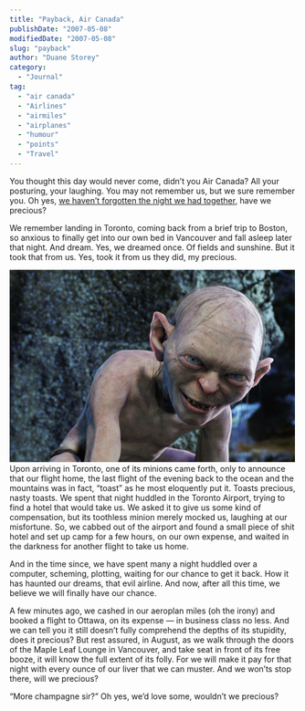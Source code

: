 ```yaml
---
title: "Payback, Air Canada"
publishDate: "2007-05-08"
modifiedDate: "2007-05-08"
slug: "payback"
author: "Duane Storey"
category:
  - "Journal"
tag:
  - "air canada"
  - "Airlines"
  - "airmiles"
  - "airplanes"
  - "humour"
  - "points"
  - "Travel"
---
```


You thought this day would never come, didn’t you Air Canada? All your posturing, your laughing. You may not remember us, but we sure remember you. Oh yes, [we haven’t forgotten the night we had together](http://www.migratorynerd.com/2006/09/15/vancouvers-toast/), have we precious?

We remember landing in Toronto, coming back from a brief trip to Boston, so anxious to finally get into our own bed in Vancouver and fall asleep later that night. And dream. Yes, we dreamed once. Of fields and sunshine. But it took that from us. Yes, took it from us they did, my precious.

  
![](_images/payback-air-canada-1.jpg)  
Upon arriving in Toronto, one of its minions came forth, only to announce that our flight home, the last flight of the evening back to the ocean and the mountains was in fact, “toast” as he most eloquently put it. Toasts precious, nasty toasts. We spent that night huddled in the Toronto Airport, trying to find a hotel that would take us. We asked it to give us some kind of compensation, but its toothless minion merely mocked us, laughing at our misfortune. So, we cabbed out of the airport and found a small piece of shit hotel and set up camp for a few hours, on our own expense, and waited in the darkness for another flight to take us home.

And in the time since, we have spent many a night huddled over a computer, scheming, plotting, waiting for our chance to get it back. How it has haunted our dreams, that evil airline. And now, after all this time, we believe we will finally have our chance.

A few minutes ago, we cashed in our aeroplan miles (oh the irony) and booked a flight to Ottawa, on its expense — in business class no less. And we can tell you it still doesn’t fully comprehend the depths of its stupidity, does it precious? But rest assured, in August, as we walk through the doors of the Maple Leaf Lounge in Vancouver, and take seat in front of its free booze, it will know the full extent of its folly. For we will make it pay for that night with every ounce of our liver that we can muster. And we won’ts stop there, will we precious?

“More champagne sir?” Oh yes, we’d love some, wouldn’t we precious?